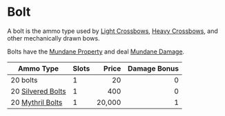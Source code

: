 # Bolt

A bolt is the ammo type used by [Light Crossbows](../Ranged%20Weapons/Light%20Crossbow.md), [Heavy Crossbows](../Ranged%20Weapons/Heavy%20Crossbow.md), and other mechanically drawn bows.

Bolts have the [Mundane Property](../../../Material%20Properties/Mundane%20Property.md) and deal [Mundane Damage](../../../../Damage%20Types/Mundane%20Damage.md).

| Ammo Type                                                                  | Slots |  Price | Damage Bonus |
| -------------------------------------------------------------------------- | ----- | -----: | -----------: |
| 20 bolts                                                                   | 1     |     20 |            0 |
| 20 [Silvered Bolts](../../../Material%20Properties/Silvered%20Property.md) | 1     |    400 |            0 |
| 20 [Mythril Bolts](../../../Material%20Properties/Mythril%20Property.md)   | 1     | 20,000 |            1 |
